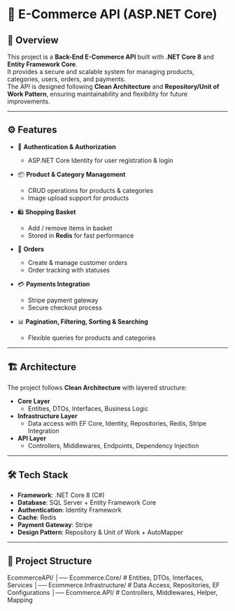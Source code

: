 # 🛒 E-Commerce API (ASP.NET Core)

## 📌 Overview
This project is a **Back-End E-Commerce API** built with **.NET Core 8** and **Entity Framework Core**.  
It provides a secure and scalable system for managing products, categories, users, orders, and payments.  
The API is designed following **Clean Architecture** and **Repository/Unit of Work Pattern**, ensuring maintainability and flexibility for future improvements.  

---

## ⚙️ Features
- 🔐 **Authentication & Authorization**
  - ASP.NET Core Identity for user registration & login

- 📦 **Product & Category Management**
  - CRUD operations for products & categories
  - Image upload support for products

- 🛍️ **Shopping Basket**
  - Add / remove  items in basket
  - Stored in **Redis** for fast performance

- 📑 **Orders**
  - Create & manage customer orders
  - Order tracking with statuses

- 💳 **Payments Integration**
  - Stripe payment gateway
  - Secure checkout process

- 📊 **Pagination, Filtering, Sorting & Searching**
  - Flexible queries for products and categories

---

## 🏗️ Architecture
The project follows **Clean Architecture** with layered structure:

- **Core Layer**  
  - Entities, DTOs, Interfaces, Business Logic
- **Infrastructure Layer**  
  - Data access with EF Core, Identity, Repositories, Redis, Stripe Integration
- **API Layer**  
  - Controllers, Middlewares, Endpoints, Dependency Injection

---

## 🛠️ Tech Stack
- **Framework**: .NET Core 8 (C#)  
- **Database**: SQL Server + Entity Framework Core  
- **Authentication**: Identity Framework  
- **Cache**: Redis  
- **Payment Gateway**: Stripe    
- **Design Pattern**: Repository & Unit of Work + AutoMapper  

---

## 📂 Project Structure
EcommerceAPI/
│── Ecommerce.Core/ # Entities, DTOs, Interfaces, Services
│── Ecommerce.Infrastructure/ # Data Access, Repositories, EF Configurations
│── Ecommerce.API/ # Controllers, Middlewares, Helper, Mapping
